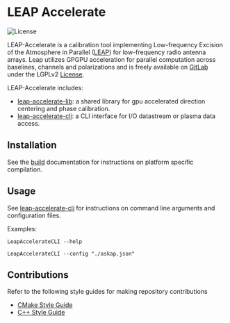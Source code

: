 # LEAP Accelerate

![License](https://img.shields.io/badge/license-LGPL_2.1-blue)

LEAP-Accelerate is a calibration tool implementing Low-frequency Excision of the Atmosphere in Parallel ([LEAP](https://arxiv.org/abs/1807.04685)) for low-frequency radio antenna arrays. Leap utilizes GPGPU acceleration for parallel computation across baselines, channels and polarizations and is freely available on [GitLab](https://gitlab.com/ska-telescope/icrar-leap-accelerate) under the LGPLv2 [License](LICENSE).

LEAP-Accelerate includes:

* [leap-accelerate-lib](src/icrar/leap-accelerate/ReadMe.md): a shared library for gpu accelerated direction centering and phase calibration.
* [leap-accelerate-cli](src/icrar/leap-accelerate-cli/ReadMe.md): a CLI interface for I/O datastream or plasma data access.
<!---* leap-accelerate-client: a socket client interface for processing data from a LEAP-Cal server--->
<!---* leap-accelerate-server: a socket server interface for dispatching data processing to LEAP-Cal clients--->

## Installation

See the [build](docs/Build.md) documentation for instructions on platform specific compilation.


## Usage

See [leap-accelerate-cli](src/icrar/leap-accelerate-cli/ReadMe.md) for instructions on command line arguments and configuration files.

Examples:

`LeapAccelerateCLI --help`

`LeapAccelerateCLI --config "./askap.json"`

## Contributions

Refer to the following style guides for making repository contributions

* [CMake Style Guide](docs/CMakeStyleGuide.md)
* [C++ Style Guide](docs/CPlusPlusStyleGuide.md)